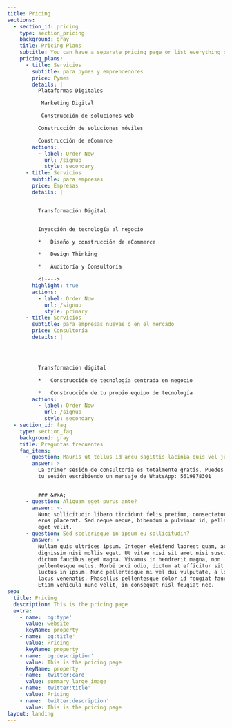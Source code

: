 ```yaml
---
title: Pricing
sections:
  - section_id: pricing
    type: section_pricing
    background: gray
    title: Pricing Plans
    subtitle: You can have a separate pricing page or list everything on the home page.
    pricing_plans:
      - title: Servicios
        subtitle: para pymes y emprendedores
        price: Pymes
        details: |
          Plataformas Digitales

           Marketing Digital

           Construcción de soluciones web

          Construcción de soluciones móviles

          Construcción de eCommrce
        actions:
          - label: Order Now
            url: /signup
            style: secondary
      - title: Servicios
        subtitle: para empresas
        price: Empresas
        details: |


          Transformación Digital


          Inyección de tecnología al negocio

          *   Diseño y construcción de eCommerce

          *   Design Thinking

          *   Auditoría y Consultoría

          <!---->
        highlight: true
        actions:
          - label: Order Now
            url: /signup
            style: primary
      - title: Servicios
        subtitle: para empresas nuevas o en el mercado
        price: Consultoría
        details: |




          Transformación digital

          *   Construcción de tecnología centrada en negocio

          *   Construcción de tu propio equipo de tecnología
        actions:
          - label: Order Now
            url: /signup
            style: secondary
  - section_id: faq
    type: section_faq
    background: gray
    title: Preguntas frecuentes
    faq_items:
      - question: Mauris ut tellus id arcu sagittis lacinia quis vel justo?
        answer: >
          La primer sesión de consultoría es totalmente gratis. Puedes agendar
          tu sesión escribiendo un mensaje de WhatsApp: 5619878301


          ### &#xA;
      - question: Aliquam eget purus ante?
        answer: >-
          Nunc sollicitudin libero tincidunt felis pretium, consectetur aliquam
          eros placerat. Sed neque neque, bibendum a pulvinar id, pellentesque
          eget velit.
      - question: Sed scelerisque in ipsum eu sollicitudin?
        answer: >-
          Nullam quis ultrices ipsum. Integer eleifend laoreet quam, ac
          dignissim nisi mollis eget. Ut vitae nisi sit amet nisi suscipit
          dictum faucibus eget magna. Vivamus in hendrerit magna, non
          pellentesque metus. Morbi orci odio, dictum at efficitur sit amet,
          luctus in ipsum. Nunc pellentesque mi vel dui vulputate, a lobortis
          lacus venenatis. Phasellus pellentesque dolor id feugiat faucibus.
          Etiam vehicula nunc velit, in consequat nisl feugiat nec.
seo:
  title: Pricing
  description: This is the pricing page
  extra:
    - name: 'og:type'
      value: website
      keyName: property
    - name: 'og:title'
      value: Pricing
      keyName: property
    - name: 'og:description'
      value: This is the pricing page
      keyName: property
    - name: 'twitter:card'
      value: summary_large_image
    - name: 'twitter:title'
      value: Pricing
    - name: 'twitter:description'
      value: This is the pricing page
layout: landing
---
```

